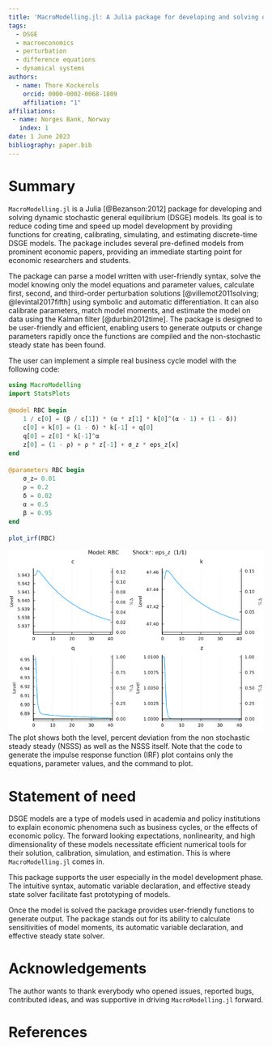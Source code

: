 ```yaml
---
title: 'MacroModelling.jl: A Julia package for developing and solving dynamic stochastic general equilibrium models'
tags:
  - DSGE
  - macroeconomics  
  - perturbation 
  - difference equations
  - dynamical systems
authors:
  - name: Thore Kockerols
    orcid: 0000-0002-0068-1809
    affiliation: "1" 
affiliations:
 - name: Norges Bank, Norway
   index: 1
date: 1 June 2023
bibliography: paper.bib
---
```


# Summary

`MacroModelling.jl` is a Julia [@Bezanson:2012] package for developing and solving dynamic stochastic general equilibrium (DSGE) models. Its goal is to reduce coding time and speed up model development by providing functions for creating, calibrating, simulating, and estimating discrete-time DSGE models. The package includes several pre-defined models from prominent economic papers, providing an immediate starting point for economic researchers and students.

The package can parse a model written with user-friendly syntax, solve the model knowing only the model equations and parameter values, calculate first, second, and third-order perturbation solutions  [@villemot2011solving; @levintal2017fifth] using symbolic and automatic differentiation. It can also calibrate parameters, match model moments, and estimate the model on data using the Kalman filter [@durbin2012time]. The package is designed to be user-friendly and efficient, enabling users to generate outputs or change parameters rapidly once the functions are compiled and the non-stochastic steady state has been found.

The user can implement a simple real business cycle model with the following code:

```julia
using MacroModelling
import StatsPlots

@model RBC begin
    1 / c[0] = (β / c[1]) * (α * z[1] * k[0]^(α - 1) + (1 - δ))
    c[0] + k[0] = (1 - δ) * k[-1] + q[0]
    q[0] = z[0] * k[-1]^α
    z[0] = (1 - ρ) + ρ * z[-1] + σ_z * eps_z[x]
end

@parameters RBC begin
    σ_z= 0.01
    ρ = 0.2
    δ = 0.02
    α = 0.5
    β = 0.95
end

plot_irf(RBC)
```

![Impulse response to a positive 1 standard deviation shock.\label{fig:irf__RBC__eps_z__1}](irf__RBC__eps_z__1.png)
The plot shows both the level, percent deviation from the non stochastic steady steady (NSSS) as well as the NSSS itself. Note that the code to generate the impulse response function (IRF) plot contains only the equations, parameter values, and the command to plot.

# Statement of need

DSGE models are a type of models used in academia and policy institutions to explain economic phenomena such as business cycles, or the effects of economic policy. The forward looking expectations, nonlinearity, and high dimensionality of these models necessitate efficient numerical tools for their solution, calibration, simulation, and estimation. This is where `MacroModelling.jl` comes in.

This package supports the user especially in the model development phase. The intuitive syntax, automatic variable declaration, and effective steady state solver facilitate fast prototyping of models.

Once the model is solved the package provides user-friendly functions to generate output. The package stands out for its ability to calculate sensitivities of model moments, its automatic variable declaration, and effective steady state solver.

# Acknowledgements

The author wants to thank everybody who opened issues, reported bugs, contributed ideas, and was supportive in driving `MacroModelling.jl` forward.

# References